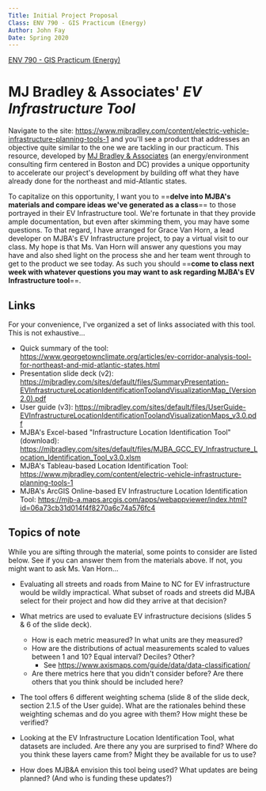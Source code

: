 ```yaml
---
Title: Initial Project Proposal
Class: ENV 790 - GIS Practicum (Energy)
Author: John Fay
Date: Spring 2020
---
```


[ENV 790 - GIS Practicum (Energy)](./index.html)

# MJ Bradley & Associates' *EV Infrastructure Tool*

Navigate to the site: https://www.mjbradley.com/content/electric-vehicle-infrastructure-planning-tools-1 and you'll see a product that addresses an objective quite similar to the one we are tackling in our practicum. This resource, developed by [MJ Bradley & Associates](https://www.mjbradley.com/) (an energy/environment consulting firm centered in Boston and DC) provides a unique opportunity to accelerate our project's development by building off what they have already done for the northeast and mid-Atlantic states. 

To capitalize on this opportunity, I want you to ==**delve into MJBA's materials and compare ideas we've generated as a class**== to those portrayed in their EV Infrastructure tool. We're fortunate in that they provide ample documentation, but even after skimming them, you may have some questions. To that regard, I have arranged for Grace Van Horn, a lead developer on MJBA's EV Infrastructure project, to pay a virtual visit to our class. My hope is that Ms. Van Horn will answer any questions you may have and also shed light on the process she and her team went through to get to the product we see today. As such you should ==**come to class next week with whatever questions you may want to ask regarding MJBA's EV Infrastructure tool**==.

## Links

For your convenience, I've organized a set of links associated with this tool. This is not exhaustive...

* Quick summary of the tool: 
  https://www.georgetownclimate.org/articles/ev-corridor-analysis-tool-for-northeast-and-mid-atlantic-states.html
* Presentation slide deck (v2):
  https://mjbradley.com/sites/default/files/SummaryPresentation-EVInfrastructureLocationIdentificationToolandVisualizationMap_(Version2.0).pdf
* User guide (v3):
  https://mjbradley.com/sites/default/files/UserGuide-EVInfrastructureLocationIdentificationToolandVisualizationMaps_v3.0.pdf
* MJBA's Excel-based "Infrastructure Location Identification Tool" (download):
  https://mjbradley.com/sites/default/files/MJBA_GCC_EV_Infrastructure_Location_Identification_Tool_v3.0.xlsm
* MJBA's Tableau-based Location Identification Tool:
  https://www.mjbradley.com/content/electric-vehicle-infrastructure-planning-tools-1
* MJBA's ArcGIS Online-based EV Infrastructure Location Identification Tool:
  https://mjb-a.maps.arcgis.com/apps/webappviewer/index.html?id=06a73cb31d014f4f8270a6c74a576fc4



## Topics of note

While you are sifting through the material, some points to consider are listed below. See if you can answer them from the materials above. If not, you might want to ask Ms. Van Horn...

* Evaluating all streets and roads from Maine to NC for EV infrastructure would be wildly impractical. What subset of roads and streets did MJBA select for their project and how did they arrive at that decision? 



* What metrics are used to evaluate EV infrastructure decisions (slides 5 & 6 of the slide deck). 

  * How is each metric measured? In what units are they measured? 
  * How are the distributions of actual measurements scaled to values between 1 and 10? Equal interval? Deciles? Other?
    * See https://www.axismaps.com/guide/data/data-classification/
  * Are there metrics here that you didn't consider before? Are there others that you think should be included here? 

  

* The tool offers 6 different weighting schema (slide 8 of the slide deck, section 2.1.5 of the User guide). What are the rationales behind these weighting schemas and do you agree with them? How might these be verified?



* Looking at the EV Infrastructure Location Identification Tool, what datasets are included. Are there any you are surprised to find? Where do you think these layers came from? Might they be available for us to use? 



* How does MJB&A envision this tool being used? What updates are being planned? (And who is funding these updates?)



